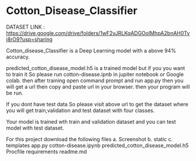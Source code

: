 # Cotton_Disease_Classifier

DATASET LINK  :   https://drive.google.com/drive/folders/1wF2vJRLKqADGOolMhpA2bnAH0Tvi8rO9?usp=sharing

Cotton_disease_Classifier is a Deep Learning model with a above 94% accuracy.

predicted_cotton_disease_model.h5 is a trained model but if you you want to train it So please run cotton-disease.ipnb in jupiter notebook or Google colab.
then after training open command prompt and run app.py then you will get a url then copy and paste url in your browser. then your program will be run.

If you dont have test data So please visit above url to get the dataset where you will get train,validation and test dataset with four classes.

Your model is trained wth train and validation dataset and you can test model with test dataset.

For this project download the following files
a. Screenshot
b. static
c. templates
app.py
cotton-disease.ipynb
predicted_cotton_disease_model.h5
Procfile
requirements
readme.md
